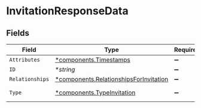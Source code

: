 # InvitationResponseData


## Fields

| Field                                                                                       | Type                                                                                        | Required                                                                                    | Description                                                                                 | Example                                                                                     |
| ------------------------------------------------------------------------------------------- | ------------------------------------------------------------------------------------------- | ------------------------------------------------------------------------------------------- | ------------------------------------------------------------------------------------------- | ------------------------------------------------------------------------------------------- |
| `Attributes`                                                                                | [*components.Timestamps](../../models/shared/timestamps.md)                                 | :heavy_minus_sign:                                                                          | N/A                                                                                         |                                                                                             |
| `ID`                                                                                        | **string*                                                                                   | :heavy_minus_sign:                                                                          | N/A                                                                                         | 3krg2uUGZzb2W9Euo4moOY                                                                      |
| `Relationships`                                                                             | [*components.RelationshipsForInvitation](../../models/shared/relationshipsforinvitation.md) | :heavy_minus_sign:                                                                          | N/A                                                                                         |                                                                                             |
| `Type`                                                                                      | [*components.TypeInvitation](../../models/shared/typeinvitation.md)                         | :heavy_minus_sign:                                                                          | Resource type                                                                               |                                                                                             |
